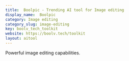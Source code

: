 ```yaml
---
title:  Boolpic - Trending AI tool for Image editing
display_name:  Boolpic
category: Image editing
category_slug: image-editing
key: boolv_tech_toolkit
website: https://boolv.tech/toolkit
layout: aitool
---
```


Powerful image editing capabilities.
